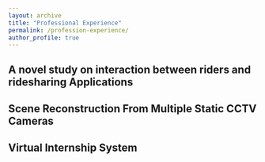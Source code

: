 ```yaml
---
layout: archive
title: "Professional Experience"
permalink: /profession-experience/
author_profile: true
---
```


## A novel study on interaction between riders and ridesharing Applications


## Scene Reconstruction From Multiple Static CCTV Cameras


## Virtual Internship System